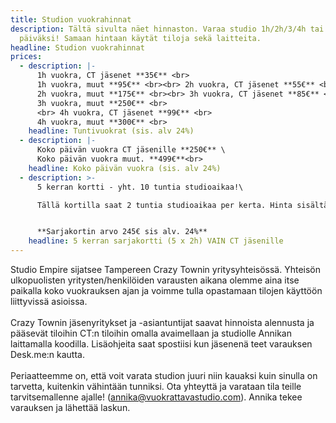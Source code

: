 ```yaml
---
title: Studion vuokrahinnat
description: Tältä sivulta näet hinnaston. Varaa studio 1h/2h/3/4h tai koko
  päiväksi! Samaan hintaan käytät tiloja sekä laitteita.
headline: Studion vuokrahinnat
prices:
  - description: |-
      1h vuokra, CT jäsenet **35€** <br>
      1h vuokra, muut **95€** <br><br> 2h vuokra, CT jäsenet **55€** <br>
      2h vuokra, muut **175€** ​<br><br> 3h vuokra, CT jäsenet **85€** <br>
      3h vuokra, muut **250€** <br>
      <br> 4h vuokra, CT jäsenet **99€** <br>
      4h vuokra, muut **300€** <br>
    headline: Tuntivuokrat (sis. alv 24%)
  - description: |-
      Koko päivän vuokra CT jäsenille **250€** \
      Koko päivän vuokra muut. **499€**<br>
    headline: Koko päivän vuokra (sis. alv 24%)
  - description: >-
      5 kerran kortti - yht. 10 tuntia studioaikaa!\

      Tällä kortilla saat 2 tuntia studioaikaa per kerta. Hinta sisältää alv. Varaukset tulee tehdä Desk.men varausjärjestälmän kautta, mutta ilmoittaa ensimmäisen varauksen yhteydessä käyttävänsä 5 kerran korttia. Otamme tämän huomioon laskutuksessa. 


      **Sarjakortin arvo 245€ sis alv. 24%**
    headline: 5 kerran sarjakortti (5 x 2h) VAIN CT jäsenille
---
```

Studio Empire sijatsee Tampereen Crazy Townin yritysyhteisössä. Yhteisön ulkopuolisten yritysten/henkilöiden varausten aikana olemme aina itse paikalla koko vuokrauksen ajan ja voimme tulla opastamaan tilojen käyttöön liittyvissä asioissa.\
\
Crazy Townin jäsenyritykset ja -asiantuntijat saavat hinnoista alennusta ja pääsevät tiloihin CT:n tiloihin omalla avaimellaan  ja studiolle Annikan laittamalla koodilla. Lisäohjeita saat spostiisi kun jäsenenä teet varauksen Desk.me:n kautta. \
\
Periaatteemme on, että voit varata studion juuri niin kauaksi kuin sinulla on tarvetta, kuitenkin vähintään tunniksi. Ota yhteyttä ja varataan tila teille tarvitsemallenne ajalle!  (<a href="mailto:annika@vuokrattavastudio.com">annika@vuokrattavastudio.com</a>). Annika tekee varauksen ja lähettää laskun.